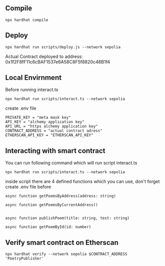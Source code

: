 
## Compile
```
npx hardhat compile
```

## Deploy


```
npx hardhat run scripts/deploy.js --network sepolia
```


Actual Contract deployed to address: 0x1f2F8fF11c6cBAF1537e6A58C8F5f8820c48B1f4


## Local Envirnment

Before running interact.ts 
```
npx hardhat run scripts/interact.ts --network sepolia
```

create .env file
```
PRIVATE_KEY = "meta mask key"
API_KEY = "alchemy application key"
API_URL = "https alchemy application key"
CONTRACT_ADDRESS = "actual contract adress"
ETHERSCAN_API_KEY = "ETHERSCAN_API_KEY"
```


## Interacting with smart contract
You can run following command which will run script interact.ts

```
npx hardhat run scripts/interact.ts --network sepolia
```

inside script there are 4 defined functions which you can use, don't forget create .env file before

```
async function getPoemsByAddress(address: string)

async function getPoemsByCurrentAddress()


async function publishPoem(title: string, text: string)

async function getPoemById(id: number)
```





## Verify smart contract on Etherscan
```
npx hardhat verify --network sepolia $CONTRACT_ADDRESS 'PoetryPublisher'
```
